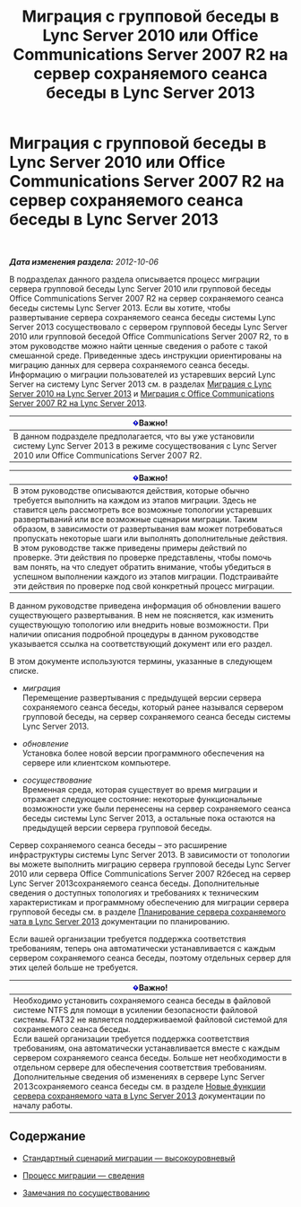 ﻿---
title: Миграция с групповой беседы в Lync Server 2010 или Office Communications Server 2007 R2 на сервер сохраняемого сеанса беседы в Lync Server 2013
TOCTitle: Миграция с групповой беседы в Lync Server 2010 или Office Communications Server 2007 R2 на сервер сохраняемого сеанса беседы в Lync Server 2013
ms:assetid: 5b4d3db1-6eba-4932-b49c-f60bcf9488f9
ms:mtpsurl: https://technet.microsoft.com/ru-ru/library/Gg615442(v=OCS.15)
ms:contentKeyID: 49309883
ms.date: 05/19/2016
mtps_version: v=OCS.15
ms.translationtype: HT
---

# Миграция с групповой беседы в Lync Server 2010 или Office Communications Server 2007 R2 на сервер сохраняемого сеанса беседы в Lync Server 2013

 

_**Дата изменения раздела:** 2012-10-06_

В подразделах данного раздела описывается процесс миграции сервера групповой беседы Lync Server 2010 или групповой беседы Office Communications Server 2007 R2 на сервер сохраняемого сеанса беседы системы Lync Server 2013. Если вы хотите, чтобы развертывание сервера сохраняемого сеанса беседы системы Lync Server 2013 сосуществовало с сервером групповой беседы Lync Server 2010 или групповой беседой Office Communications Server 2007 R2, то в этом руководстве можно найти ценные сведения о работе с такой смешанной среде. Приведенные здесь инструкции ориентированы на миграцию данных для сервера сохраняемого сеанса беседы. Информацию о миграции пользователей из устаревших версий Lync Server на систему Lync Server 2013 см. в разделах [Миграция с Lync Server 2010 на Lync Server 2013](migration-from-lync-server-2010-to-lync-server-2013.md) и [Миграция с Office Communications Server 2007 R2 на Lync Server 2013](migration-from-office-communications-server-2007-r2-to-lync-server-2013.md).

<table>
<thead>
<tr class="header">
<th><img src="images/JJ618369.important(OCS.15).gif" title="important" alt="important" />Важно!</th>
</tr>
</thead>
<tbody>
<tr class="odd">
<td>В данном подразделе предполагается, что вы уже установили систему Lync Server 2013 в режиме сосуществования с Lync Server 2010 или Office Communications Server 2007 R2.</td>
</tr>
</tbody>
</table>


<table>
<thead>
<tr class="header">
<th><img src="images/JJ618369.important(OCS.15).gif" title="important" alt="important" />Важно!</th>
</tr>
</thead>
<tbody>
<tr class="odd">
<td>В этом руководстве описываются действия, которые обычно требуется выполнить на каждом из этапов миграции. Здесь не ставится цель рассмотреть все возможные топологии устаревших развертываний или все возможные сценарии миграции. Таким образом, в зависимости от развертывания вам может потребоваться пропускать некоторые шаги или выполнять дополнительные действия. В этом руководстве также приведены примеры действий по проверке. Эти действия по проверке представлены, чтобы помочь вам понять, на что следует обратить внимание, чтобы убедиться в успешном выполнении каждого из этапов миграции. Подстраивайте эти действия по проверке под свой конкретный процесс миграции.</td>
</tr>
</tbody>
</table>


В данном руководстве приведена информация об обновлении вашего существующего развертывания. В нем не поясняется, как изменить существующую топологию или внедрить новые возможности. При наличии описания подробной процедуры в данном руководстве указывается ссылка на соответствующий документ или его раздел.

В этом документе используются термины, указанные в следующем списке.

  - *миграция*   
    Перемещение развертывания с предыдущей версии сервера сохраняемого сеанса беседы, который ранее назывался сервером групповой беседы, на сервер сохраняемого сеанса беседы системы Lync Server 2013.

<!-- end list -->

  - *обновление*   
    Установка более новой версии программного обеспечения на сервере или клиентском компьютере.

<!-- end list -->

  - *сосуществование*   
    Временная среда, которая существует во время миграции и отражает следующее состояние: некоторые функциональные возможности уже были перенесены на сервер сохраняемого сеанса беседы системы Lync Server 2013, а остальные пока остаются на предыдущей версии сервера групповой беседы.

Сервер сохраняемого сеанса беседы – это расширение инфраструктуры системы Lync Server 2013. В зависимости от топологии вы можете выполнить миграцию сервера групповой беседы Lync Server 2010 или сервера Office Communications Server 2007 R2бесед на сервер Lync Server 2013сохраняемого сеанса беседы. Дополнительные сведения о доступных топологиях и требованиях к техническим характеристикам и программному обеспечению для миграции сервера групповой беседы см. в разделе [Планирование сервера сохраняемого чата в Lync Server 2013](lync-server-2013-planning-for-persistent-chat-server.md) документации по планированию.

Если вашей организации требуется поддержка соответствия требованиям, теперь она автоматически устанавливается с каждым сервером сохраняемого сеанса беседы, поэтому отдельных сервер для этих целей больше не требуется.

<table>
<thead>
<tr class="header">
<th><img src="images/JJ618369.important(OCS.15).gif" title="important" alt="important" />Важно!</th>
</tr>
</thead>
<tbody>
<tr class="odd">
<td>Необходимо установить сохраняемого сеанса беседы в файловой системе NTFS для помощи в усилении безопасности файловой системы. FAT32 не является поддерживаемой файловой системой для сохраняемого сеанса беседы.<br />
Если вашей организации требуется поддержка соответствия требованиям, она автоматически устанавливается вместе с каждым сервером сохраняемого сеанса беседы. Больше нет необходимости в отдельном сервере для обеспечения соответствия требованиям. Дополнительные сведения об изменениях в сервере Lync Server 2013сохраняемого сеанса беседы см. в разделе <a href="lync-server-2013-new-persistent-chat-server-features.md">Новые функции сервера сохраняемого чата в Lync Server 2013</a> документации по началу работы.</td>
</tr>
</tbody>
</table>


## Содержание

  - [Стандартный сценарий миграции — высокоуровневый](standard-migration-scenario-high-level.md)

  - [Процесс миграции — сведения](migration-process-details.md)

  - [Замечания по сосуществованию](coexistence-considerations.md)

